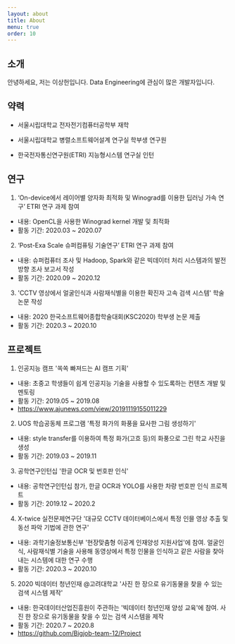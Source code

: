 ```yaml
---
layout: about
title: About
menu: true
order: 10
---
```


## 소개

안녕하세요, 저는 이상헌입니다. Data Engineering에 관심이 많은 개발자입니다.


## 약력

- 서울시립대학교 전자전기컴퓨터공학부 재학 

- 서울시립대학교 병렬소프트웨어설계 연구실 학부생 연구원

- 한국전자통신연구원(ETRI) 지능형시스템 연구실 인턴

## 연구 

1. ‘On-device에서 레이어별 양자화 최적화 및 Winograd를 이용한 딥러닝 가속 연구’ ETRI 연구 과제 참여
- 내용: OpenCL을 사용한 Winograd kernel 개발 및 최적화
- 활동 기간: 2020.03 ~ 2020.07

2. ‘Post-Exa Scale 슈퍼컴퓨팅 기술연구’ ETRI 연구 과제 참여
- 내용: 슈퍼컴퓨터 조사 및 Hadoop, Spark와 같은 빅데이터 처리 시스템과의 발전 방향 조사 보고서 작성
- 활동 기간: 2020.09 ~ 2020.12

3. 'CCTV 영상에서 얼굴인식과 사람재식별을 이용한 확진자 고속 검색 시스템' 학술 논문 작성
- 내용: 2020 한국소프트웨어종합학술대회(KSC2020) 학부생 논문 제출
- 활동 기간: 2020.3 ~ 2020.10

## 프로젝트 

1. 인공지능 캠프 '쏙쏙 빠져드는 AI 캠프 기획'
- 내용: 초중고 학생들이 쉽게 인공지능 기술을 사용할 수 있도록하는 컨텐츠 개발 및 멘토링
- 활동 기간: 2019.05 ~ 2019.08
- https://www.ajunews.com/view/20191119155011229

2. UOS 학습공동체 프로그램 '특정 화가의 화풍을 묘사한 그림 생성하기'
- 내용: style transfer를 이용하여 특정 화가(고흐 등)의 화풍으로 그린 학교 사진을 생성
- 활동 기간: 2019.03 ~ 2019.11

3. 공학연구인턴십 '한글 OCR 및 번호판 인식'
- 내용: 공학연구인턴십 참가, 한글 OCR과 YOLO를 사용한 차량 번호판 인식 프로젝트
- 활동 기간: 2019.12 ~ 2020.2

4. X-twice 실전문제연구단 '대규모 CCTV 데이터베이스에서 특정 인믈 영상 추출 및 동선 파악 기법에 관한 연구'
- 내용: 과학기술정보통신부 '현장맞춤형 이공계 인재양성 지원사업'에 참여. 얼굴인식, 사람재식별 기술을 사용해 동영상에서 특정 인물을 인식하고 같은 사람을 찾아내는 시스템에 대한 연구 수행
- 활동 기간: 2020.3 ~ 2020.10

5. 2020 빅데이터 청년인재 @고려대학교 '사진 한 장으로 유기동물을 찾을 수 있는 검색 시스템 제작'
- 내용: 한국데이터산업진흥원이 주관하는 '빅데이터 청년인재 양성 교육'에 참여. 사진 한 장으로 유기동물을 찾을 수 있는 검색 시스템을 제작
- 활동 기간: 2020.7 ~ 2020.8 
- https://github.com/Bigjob-team-12/Project
